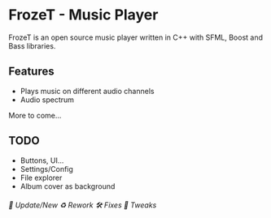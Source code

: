 # FrozeT - Music Player

FrozeT is an open source music player written in C++ with SFML, Boost and Bass libraries. 

## Features

- Plays music on different audio channels
- Audio spectrum

More to come...

## TODO

- Buttons, UI...
- Settings/Config
- File explorer
- Album cover as background

###### 📝 Update/New   ♻️ Rework   🛠 Fixes   🔧 Tweaks
